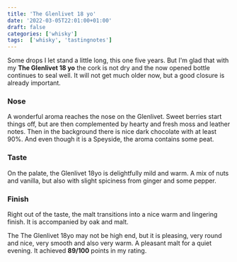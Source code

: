 ```yaml
---
title: 'The Glenlivet 18 yo'
date: '2022-03-05T22:01:00+01:00'
draft: false
categories: ['whisky']
tags:  ['whisky', 'tastingnotes']
---
```


Some drops I let stand a little long, this one five years. But I'm glad that with my **The Glenlivet 18 yo** the cork is not dry and the now opened bottle continues to seal well. It will not get much older now, but a good closure is already important.

### Nose

A wonderful aroma reaches the nose on the Glenlivet. Sweet berries start things off, but are then complemented by hearty and fresh moss and leather notes. Then in the background there is nice dark chocolate with at least 90%. And even though it is a Speyside, the aroma contains some peat.

### Taste

On the palate, the Glenlivet 18yo is delightfully mild and warm. A mix of nuts and vanilla, but also with slight spiciness from ginger and some pepper.

### Finish

Right out of the taste, the malt transitions into a nice warm and lingering finish. It is accompanied by oak and malt.

The The Glenlivet 18yo may not be high end, but it is pleasing, very round and nice, very smooth and also very warm. A pleasant malt for a quiet evening. It achieved **89/100** points in my rating.
